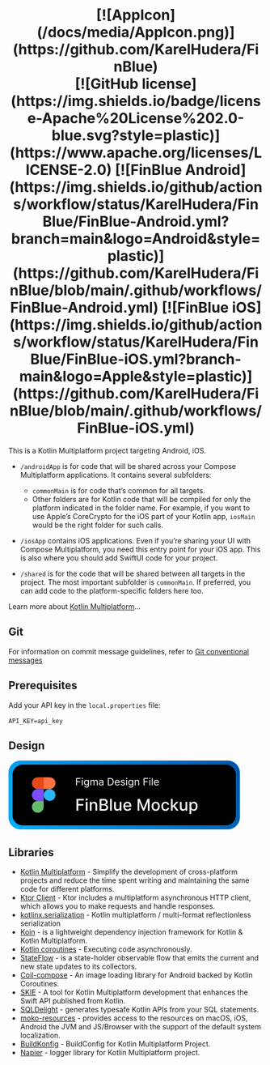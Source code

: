 <h1 align="center">
  <br>
    [![AppIcon](/docs/media/AppIcon.png)](https://github.com/KarelHudera/FinBlue)
  <br>
   [![GitHub license](https://img.shields.io/badge/license-Apache%20License%202.0-blue.svg?style=plastic)](https://www.apache.org/licenses/LICENSE-2.0)
   [![FinBlue Android](https://img.shields.io/github/actions/workflow/status/KarelHudera/FinBlue/FinBlue-Android.yml?branch=main&logo=Android&style=plastic)](https://github.com/KarelHudera/FinBlue/blob/main/.github/workflows/FinBlue-Android.yml)
   [![FinBlue iOS](https://img.shields.io/github/actions/workflow/status/KarelHudera/FinBlue/FinBlue-iOS.yml?branch-main&logo=Apple&style=plastic)](https://github.com/KarelHudera/FinBlue/blob/main/.github/workflows/FinBlue-iOS.yml)
  <br>
</h1>

This is a Kotlin Multiplatform project targeting Android, iOS.

* `/androidApp` is for code that will be shared across your Compose Multiplatform applications.
  It contains several subfolders:
    - `commonMain` is for code that’s common for all targets.
    - Other folders are for Kotlin code that will be compiled for only the platform indicated in the
      folder name.
      For example, if you want to use Apple’s CoreCrypto for the iOS part of your Kotlin app,
      `iosMain` would be the right folder for such calls.

* `/iosApp` contains iOS applications. Even if you’re sharing your UI with Compose Multiplatform,
  you need this entry point for your iOS app. This is also where you should add SwiftUI code for
  your project.

* `/shared` is for the code that will be shared between all targets in the project.
  The most important subfolder is `commonMain`. If preferred, you can add code to the
  platform-specific folders here too.

Learn more
about [Kotlin Multiplatform](https://www.jetbrains.com/help/kotlin-multiplatform-dev/get-started.html)…

## Git

For information on commit message guidelines, refer
to [Git conventional messages](https://www.conventionalcommits.org/en/v1.0.0/)

## Prerequisites

Add your API key in the `local.properties` file:

```
API_KEY=api_key
```

## Design

[![Figma](/docs/media/BadgeFigma.svg)](https://www.figma.com/design/nKAdZ3InF55K4M7v27El0G/finance-mockup)

## Libraries

* [Kotlin Multiplatform](https://kotlinlang.org/docs/multiplatform.html) - Simplify the development
  of cross-platform projects and reduce the time spent writing and maintaining the same code for
  different platforms.
* [Ktor Client](https://ktor.io/docs/welcome.html) - Ktor includes a multiplatform asynchronous HTTP
  client, which allows you to make requests and handle responses.
* [kotlinx.serialization](https://github.com/Kotlin/kotlinx.serialization) - Kotlin multiplatform /
  multi-format reflectionless serialization
* [Koin](https://github.com/InsertKoinIO/koin) - is a lightweight dependency injection framework for
  Kotlin & Kotlin Multiplatform.
* [Kotlin coroutines](https://developer.android.com/kotlin/coroutines) - Executing code
  asynchronously.
* [StateFlow](https://developer.android.com/kotlin/flow/stateflow-and-sharedflow) - is a
  state-holder observable flow that emits the current and new state updates to its collectors.
* [Coil-compose](https://coil-kt.github.io/coil/compose/) - An image loading library for Android
  backed by Kotlin Coroutines.
* [SKIE](https://github.com/touchlab/SKIE) - A tool for Kotlin Multiplatform development that
  enhances the Swift API published from Kotlin.
* [SQLDelight](https://github.com/sqldelight/sqldelight) - generates typesafe Kotlin APIs from your
  SQL statements.
* [moko-resources](https://github.com/icerockdev/moko-resources) - provides access to the resources
  on macOS, iOS, Android the JVM and JS/Browser with the support of the default system localization.
* [BuildKonfig](https://github.com/yshrsmz/BuildKonfig) - BuildConfig for Kotlin Multiplatform
  Project.
* [Napier](https://github.com/AAkira/Napier) - logger library for Kotlin Multiplatform project.